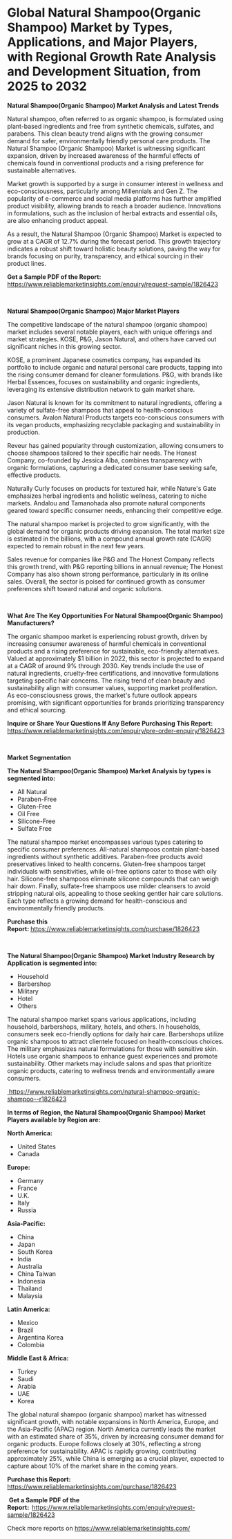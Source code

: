 <p><h1>Global Natural Shampoo(Organic Shampoo) Market by Types, Applications, and Major Players, with Regional Growth Rate Analysis and Development Situation, from 2025 to 2032</h1></p><p><strong>Natural Shampoo(Organic Shampoo) Market Analysis and Latest Trends</strong></p>
<p><p>Natural shampoo, often referred to as organic shampoo, is formulated using plant-based ingredients and free from synthetic chemicals, sulfates, and parabens. This clean beauty trend aligns with the growing consumer demand for safer, environmentally friendly personal care products. The Natural Shampoo (Organic Shampoo) Market is witnessing significant expansion, driven by increased awareness of the harmful effects of chemicals found in conventional products and a rising preference for sustainable alternatives.</p><p>Market growth is supported by a surge in consumer interest in wellness and eco-consciousness, particularly among Millennials and Gen Z. The popularity of e-commerce and social media platforms has further amplified product visibility, allowing brands to reach a broader audience. Innovations in formulations, such as the inclusion of herbal extracts and essential oils, are also enhancing product appeal. </p><p>As a result, the Natural Shampoo (Organic Shampoo) Market is expected to grow at a CAGR of 12.7% during the forecast period. This growth trajectory indicates a robust shift toward holistic beauty solutions, paving the way for brands focusing on purity, transparency, and ethical sourcing in their product lines.</p></p>
<p><strong>Get a Sample PDF of the Report:&nbsp;</strong> <a href="https://www.reliablemarketinsights.com/enquiry/request-sample/1826423?utm_campaign=3286&utm_medium=2&utm_source=Github&utm_content=ia&utm_term=05042025&utm_id=natural-shampooorganic-shampoo">https://www.reliablemarketinsights.com/enquiry/request-sample/1826423</a></p>
<p>&nbsp;</p>
<p><strong>Natural Shampoo(Organic Shampoo) Major Market Players</strong></p>
<p><p>The competitive landscape of the natural shampoo (organic shampoo) market includes several notable players, each with unique offerings and market strategies. KOSE, P&G, Jason Natural, and others have carved out significant niches in this growing sector. </p><p>KOSE, a prominent Japanese cosmetics company, has expanded its portfolio to include organic and natural personal care products, tapping into the rising consumer demand for cleaner formulations. P&G, with brands like Herbal Essences, focuses on sustainability and organic ingredients, leveraging its extensive distribution network to gain market share.</p><p>Jason Natural is known for its commitment to natural ingredients, offering a variety of sulfate-free shampoos that appeal to health-conscious consumers. Avalon Natural Products targets eco-conscious consumers with its vegan products, emphasizing recyclable packaging and sustainability in production.</p><p>Reveur has gained popularity through customization, allowing consumers to choose shampoos tailored to their specific hair needs. The Honest Company, co-founded by Jessica Alba, combines transparency with organic formulations, capturing a dedicated consumer base seeking safe, effective products.</p><p>Naturally Curly focuses on products for textured hair, while Nature's Gate emphasizes herbal ingredients and holistic wellness, catering to niche markets. Andalou and Tamanohada also promote natural components geared toward specific consumer needs, enhancing their competitive edge.</p><p>The natural shampoo market is projected to grow significantly, with the global demand for organic products driving expansion. The total market size is estimated in the billions, with a compound annual growth rate (CAGR) expected to remain robust in the next few years.</p><p>Sales revenue for companies like P&G and The Honest Company reflects this growth trend, with P&G reporting billions in annual revenue; The Honest Company has also shown strong performance, particularly in its online sales. Overall, the sector is poised for continued growth as consumer preferences shift toward natural and organic solutions.</p></p>
<p>&nbsp;</p>
<p><strong>What Are The Key Opportunities For Natural Shampoo(Organic Shampoo) Manufacturers?</strong></p>
<p><p>The organic shampoo market is experiencing robust growth, driven by increasing consumer awareness of harmful chemicals in conventional products and a rising preference for sustainable, eco-friendly alternatives. Valued at approximately $1 billion in 2022, this sector is projected to expand at a CAGR of around 9% through 2030. Key trends include the use of natural ingredients, cruelty-free certifications, and innovative formulations targeting specific hair concerns. The rising trend of clean beauty and sustainability align with consumer values, supporting market proliferation. As eco-consciousness grows, the market's future outlook appears promising, with significant opportunities for brands prioritizing transparency and ethical sourcing.</p></p>
<p><strong>Inquire or Share Your Questions If Any Before Purchasing This Report:</strong> <a href="https://www.reliablemarketinsights.com/enquiry/pre-order-enquiry/1826423?utm_campaign=3286&utm_medium=2&utm_source=Github&utm_content=ia&utm_term=05042025&utm_id=natural-shampooorganic-shampoo">https://www.reliablemarketinsights.com/enquiry/pre-order-enquiry/1826423</a></p>
<p>&nbsp;</p>
<p><strong>Market Segmentation</strong></p>
<p><strong>The Natural Shampoo(Organic Shampoo) Market Analysis by types is segmented into:</strong></p>
<p><ul><li>All Natural</li><li>Paraben-Free</li><li>Gluten-Free</li><li>Oil Free</li><li>Silicone-Free</li><li>Sulfate Free</li></ul></p>
<p><p>The natural shampoo market encompasses various types catering to specific consumer preferences. All-natural shampoos contain plant-based ingredients without synthetic additives. Paraben-free products avoid preservatives linked to health concerns. Gluten-free shampoos target individuals with sensitivities, while oil-free options cater to those with oily hair. Silicone-free shampoos eliminate silicone compounds that can weigh hair down. Finally, sulfate-free shampoos use milder cleansers to avoid stripping natural oils, appealing to those seeking gentler hair care solutions. Each type reflects a growing demand for health-conscious and environmentally friendly products.</p></p>
<p><strong>Purchase this Report:&nbsp;</strong><a href="https://www.reliablemarketinsights.com/purchase/1826423?utm_campaign=3286&utm_medium=2&utm_source=Github&utm_content=ia&utm_term=05042025&utm_id=natural-shampooorganic-shampoo">https://www.reliablemarketinsights.com/purchase/1826423</a></p>
<p>&nbsp;</p>
<p><strong>The Natural Shampoo(Organic Shampoo) Market Industry Research by Application is segmented into:</strong></p>
<p><ul><li>Household</li><li>Barbershop</li><li>Military</li><li>Hotel</li><li>Others</li></ul></p>
<p><p>The natural shampoo market spans various applications, including household, barbershops, military, hotels, and others. In households, consumers seek eco-friendly options for daily hair care. Barbershops utilize organic shampoos to attract clientele focused on health-conscious choices. The military emphasizes natural formulations for those with sensitive skin. Hotels use organic shampoos to enhance guest experiences and promote sustainability. Other markets may include salons and spas that prioritize organic products, catering to wellness trends and environmentally aware consumers.</p></p>
<p><a href="https://www.reliablemarketinsights.com/natural-shampoo-organic-shampoo--r1826423?utm_campaign=3286&utm_medium=2&utm_source=Github&utm_content=ia&utm_term=05042025&utm_id=natural-shampooorganic-shampoo">&nbsp;https://www.reliablemarketinsights.com/natural-shampoo-organic-shampoo--r1826423</a></p>
<p><strong>In terms of Region, the Natural Shampoo(Organic Shampoo) Market Players available by Region are:</strong></p>
<p>
    <p> <strong> North America: </strong>
        <ul>
            <li>United States</li>
            <li>Canada</li>
        </ul>
        </p> 
    <p> <strong> Europe: </strong>
        <ul>
            <li>Germany</li>
            <li>France</li>
            <li>U.K.</li>
            <li>Italy</li>
            <li>Russia</li>
        </ul>
        </p> 
    <p> <strong> Asia-Pacific: </strong>
        <ul>
            <li>China</li>
            <li>Japan</li>
            <li>South Korea</li>
            <li>India</li>
            <li>Australia</li>
            <li>China Taiwan</li>
            <li>Indonesia</li>
            <li>Thailand</li>
            <li>Malaysia</li>
        </ul>
        </p> 
    <p> <strong> Latin America: </strong>
        <ul>
            <li>Mexico</li>
            <li>Brazil</li>
            <li>Argentina Korea</li>
            <li>Colombia</li>
        </ul>
        </p> 
    <p> <strong> Middle East & Africa: </strong>
        <ul>
            <li>Turkey</li>
            <li>Saudi</li>
            <li>Arabia</li>
            <li>UAE</li>
            <li>Korea</li>
        </ul>
    </p>
    </p>
<p><p>The global natural shampoo (organic shampoo) market has witnessed significant growth, with notable expansions in North America, Europe, and the Asia-Pacific (APAC) region. North America currently leads the market with an estimated share of 35%, driven by increasing consumer demand for organic products. Europe follows closely at 30%, reflecting a strong preference for sustainability. APAC is rapidly growing, contributing approximately 25%, while China is emerging as a crucial player, expected to capture about 10% of the market share in the coming years.</p></p>
<p><strong>Purchase this Report: </strong><a href="https://www.reliablemarketinsights.com/purchase/1826423?utm_campaign=3286&utm_medium=2&utm_source=Github&utm_content=ia&utm_term=05042025&utm_id=natural-shampooorganic-shampoo">https://www.reliablemarketinsights.com/purchase/1826423</a></p>
<p>&nbsp;<strong>Get a Sample PDF of the Report:&nbsp;&nbsp;</strong><a href="https://www.reliablemarketinsights.com/enquiry/request-sample/1826423?utm_campaign=3286&utm_medium=2&utm_source=Github&utm_content=ia&utm_term=05042025&utm_id=natural-shampooorganic-shampoo">https://www.reliablemarketinsights.com/enquiry/request-sample/1826423</a></p>
<p><strong></strong></p>
<p>Check more reports on <a href="https://www.reliablemarketinsights.com/?utm_campaign=3286&utm_medium=2&utm_source=Github&utm_content=ia&utm_term=05042025&utm_id=natural-shampooorganic-shampoo">https://www.reliablemarketinsights.com/</a></p>